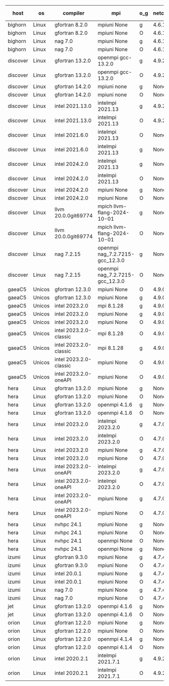 

| host     | os       | compiler                              | mpi                      | o_g        | netcdf        | build       | u_pass          | u_fail          | s_pass            | s_fail            | e_pass             | e_fail             | nuopc_pass       | nuopc_fail       | artifacts link          |
|----------|----------|---------------------------------------|--------------------------|------------|---------------|-------------|-----------------|-----------------|-------------------|-------------------|--------------------|--------------------|------------------|------------------|-------------------------|
| bighorn | Linux | gfortran 8.2.0 | mpiuni None  | g | 4.6.1  | PASS | 12516 | 0 | 9 | 0 | 43 | 0 | None | None | <a href="https://github.com/esmf-org/esmf-test-artifacts/tree/d5ad85005f65b957ddcf219cc020ed265f89a060/develop/gfortran/8.2.0/g/mpiuni/None" target="_blank">d5ad850</a> | 
| bighorn | Linux | gfortran 8.2.0 | mpiuni None  | O | 4.6.1  | PASS | 12516 | 0 | 9 | 0 | 43 | 0 | None | None | <a href="https://github.com/esmf-org/esmf-test-artifacts/tree/7d30ec12a3622842e9fdbab20ec28c01b0907db5/develop/gfortran/8.2.0/O/mpiuni/None" target="_blank">7d30ec1</a> | 
| bighorn | Linux | nag 7.0 | mpiuni None  | g | 4.6.1  | PASS | 12516 | 0 | 9 | 0 | 43 | 0 | None | None | <a href="https://github.com/esmf-org/esmf-test-artifacts/tree/c85e5de7b952da28fecd1eab5ab42cb76f3304f6/develop/nag/7.0/g/mpiuni/None" target="_blank">c85e5de</a> | 
| bighorn | Linux | nag 7.0 | mpiuni None  | O | 4.6.1  | PASS | 12516 | 0 | 9 | 0 | 43 | 0 | None | None | <a href="https://github.com/esmf-org/esmf-test-artifacts/tree/e9aa56572ba1afb0968504f1e5a2a1a6263f32a4/develop/nag/7.0/O/mpiuni/None" target="_blank">e9aa565</a> | 
| discover | Linux | gfortran 13.2.0 | openmpi gcc-13.2.0  | g | 4.9.2  | PASS | 14185 | 0 | 51 | 0 | 80 | 0 | 56 | 0 | <a href="https://github.com/esmf-org/esmf-test-artifacts/tree/b85628f9228059303cc03f2cee55b09e8d204ad6/develop/gfortran/13.2.0/g/openmpi/gcc-13.2.0" target="_blank">b85628f</a> | 
| discover | Linux | gfortran 13.2.0 | openmpi gcc-13.2.0  | O | 4.9.2  | PASS | 14185 | 0 | 51 | 0 | 80 | 0 | 56 | 0 | <a href="https://github.com/esmf-org/esmf-test-artifacts/tree/493fc0d221d224447f4216039b189d46c6d50f55/develop/gfortran/13.2.0/O/openmpi/gcc-13.2.0" target="_blank">493fc0d</a> | 
| discover | Linux | gfortran 14.2.0 | mpiuni none  | g | None  | PASS | 12516 | 0 | 9 | 0 | 43 | 0 | None | None | <a href="https://github.com/esmf-org/esmf-test-artifacts/tree/01b9d5bb2b02d5af58636106f5d195f038b41eda/develop/gfortran/14.2.0/g/mpiuni/none" target="_blank">01b9d5b</a> | 
| discover | Linux | gfortran 14.2.0 | mpiuni none  | O | None  | PASS | 12516 | 0 | 9 | 0 | 43 | 0 | None | None | <a href="https://github.com/esmf-org/esmf-test-artifacts/tree/545532672dfe56bcb5e30b2a346c9e543c92a94a/develop/gfortran/14.2.0/O/mpiuni/none" target="_blank">5455326</a> | 
| discover | Linux | intel 2021.13.0 | intelmpi 2021.13  | g | 4.9.2  | PASS | 14185 | 0 | 51 | 0 | 80 | 0 | 56 | 0 | <a href="https://github.com/esmf-org/esmf-test-artifacts/tree/6255b90a7a527b3527a02025f43f683c4e95bc15/develop/intel/2021.13.0/g/intelmpi/2021.13" target="_blank">6255b90</a> | 
| discover | Linux | intel 2021.13.0 | intelmpi 2021.13  | O | 4.9.2  | PASS | 14185 | 0 | 51 | 0 | 80 | 0 | 56 | 0 | <a href="https://github.com/esmf-org/esmf-test-artifacts/tree/d1da569248e4cdaf991b6b226dd16403833e7538/develop/intel/2021.13.0/O/intelmpi/2021.13" target="_blank">d1da569</a> | 
| discover | Linux | intel 2021.6.0 | intelmpi 2021.13  | O | None  | PASS | 14185 | 0 | 51 | 0 | 80 | 0 | 56 | 0 | <a href="https://github.com/esmf-org/esmf-test-artifacts/tree/87fc0ba39d6162938cca332c436fb7443824c89d/develop/intel/2021.6.0/O/intelmpi/2021.13" target="_blank">87fc0ba</a> | 
| discover | Linux | intel 2021.6.0 | intelmpi 2021.13  | g | None  | PASS | 14185 | 0 | 51 | 0 | 80 | 0 | 56 | 0 | <a href="https://github.com/esmf-org/esmf-test-artifacts/tree/975dec96186ac9d8b85e5ca2bc1f993bfa0135a6/develop/intel/2021.6.0/g/intelmpi/2021.13" target="_blank">975dec9</a> | 
| discover | Linux | intel 2024.2.0 | intelmpi 2021.13  | g | None  | PASS | 14184 | 1 | 51 | 0 | 80 | 0 | 56 | 0 | <a href="https://github.com/esmf-org/esmf-test-artifacts/tree/3273a8fb0f9683f583c20ff74acf3cd67edba76a/develop/intel/2024.2.0/g/intelmpi/2021.13" target="_blank">3273a8f</a> | 
| discover | Linux | intel 2024.2.0 | intelmpi 2021.13  | O | None  | PASS | 14185 | 0 | 51 | 0 | 80 | 0 | 56 | 0 | <a href="https://github.com/esmf-org/esmf-test-artifacts/tree/f6c54cb00d2076d97d2c9d61c1c9597a62165ec9/develop/intel/2024.2.0/O/intelmpi/2021.13" target="_blank">f6c54cb</a> | 
| discover | Linux | intel 2024.2.0 | mpiuni None  | g | None  | PASS | 12515 | 1 | 9 | 0 | 43 | 0 | None | None | <a href="https://github.com/esmf-org/esmf-test-artifacts/tree/9506862e1ac18bf5806658a2450b7acfbf2d0a27/develop/intel/2024.2.0/g/mpiuni/None" target="_blank">9506862</a> | 
| discover | Linux | intel 2024.2.0 | mpiuni None  | O | None  | PASS | None | None | None | None | None | None | None | None | <a href="https://github.com/esmf-org/esmf-test-artifacts/tree/ca40fbf2dc8a4da8f752c0b5492fc1dae927dc98/develop/intel/2024.2.0/O/mpiuni/None" target="_blank">ca40fbf</a> | 
| discover | Linux | llvm 20.0.0git69774 | mpich llvm-flang-2024-10-01  | g | None  | PASS | 14149 | 36 | 18 | 33 | 76 | 4 | 18 | 38 | <a href="https://github.com/esmf-org/esmf-test-artifacts/tree/2d8da200894b1981a4a93c46d2b76d33244c84af/develop/llvm/20.0.0git69774/g/mpich/llvm-flang-2024-10-01" target="_blank">2d8da20</a> | 
| discover | Linux | llvm 20.0.0git69774 | mpich llvm-flang-2024-10-01  | O | None  | PASS | 14147 | 38 | 18 | 33 | 76 | 4 | 17 | 39 | <a href="https://github.com/esmf-org/esmf-test-artifacts/tree/de212b394010ae2465dd17d4111b79b231194a41/develop/llvm/20.0.0git69774/O/mpich/llvm-flang-2024-10-01" target="_blank">de212b3</a> | 
| discover | Linux | nag 7.2.15 | openmpi nag_7.2.7215-gcc_12.3.0  | g | None  | PASS | 14185 | 0 | 51 | 0 | 80 | 0 | 56 | 0 | <a href="https://github.com/esmf-org/esmf-test-artifacts/tree/e58db532624fa43f80fe92373afc8daf32bceb88/develop/nag/7.2.15/g/openmpi/nag_7.2.7215-gcc_12.3.0" target="_blank">e58db53</a> | 
| discover | Linux | nag 7.2.15 | openmpi nag_7.2.7215-gcc_12.3.0  | O | None  | PASS | 14169 | 16 | 51 | 0 | 80 | 0 | 56 | 0 | <a href="https://github.com/esmf-org/esmf-test-artifacts/tree/a08190c1b686219dd1a6103dc0493bada4ea9469/develop/nag/7.2.15/O/openmpi/nag_7.2.7215-gcc_12.3.0" target="_blank">a08190c</a> | 
| gaeaC5 | Unicos | gfortran 12.3.0 | mpiuni None  | O | 4.9.0  | PASS | 12516 | 0 | 9 | 0 | 43 | 0 | None | None | <a href="https://github.com/esmf-org/esmf-test-artifacts/tree/349d02ea4c609fc84d965711275e035f4bddf008/develop/gfortran/12.3.0/O/mpiuni/None" target="_blank">349d02e</a> | 
| gaeaC5 | Unicos | gfortran 12.3.0 | mpiuni None  | g | 4.9.0  | PASS | 12516 | 0 | 9 | 0 | 43 | 0 | None | None | <a href="https://github.com/esmf-org/esmf-test-artifacts/tree/6df4658d3e037630bfd5d57649480921309b645c/develop/gfortran/12.3.0/g/mpiuni/None" target="_blank">6df4658</a> | 
| gaeaC5 | Unicos | intel 2023.2.0 | mpi 8.1.28  | g | 4.9.0  | PASS | None | None | None | None | None | None | None | None | <a href="https://github.com/esmf-org/esmf-test-artifacts/tree/c68a8ef8ed024b4764cccd625ef486aae2d709d7/develop/intel/2023.2.0/g/mpi/8.1.28" target="_blank">c68a8ef</a> | 
| gaeaC5 | Unicos | intel 2023.2.0 | mpiuni None  | g | 4.9.0  | PASS | 12516 | 0 | 9 | 0 | 43 | 0 | None | None | <a href="https://github.com/esmf-org/esmf-test-artifacts/tree/91ecc8d71d56a97b6e2acce2ca9c7a08ac6ca132/develop/intel/2023.2.0/g/mpiuni/None" target="_blank">91ecc8d</a> | 
| gaeaC5 | Unicos | intel 2023.2.0 | mpiuni None  | O | 4.9.0  | PASS | 12516 | 0 | 9 | 0 | 43 | 0 | None | None | <a href="https://github.com/esmf-org/esmf-test-artifacts/tree/d1941a0a58239b7bac0b8fc07a207a615297fb25/develop/intel/2023.2.0/O/mpiuni/None" target="_blank">d1941a0</a> | 
| gaeaC5 | Unicos | intel 2023.2.0-classic | mpi 8.1.28  | O | 4.9.0  | PASS | 14185 | 0 | 51 | 0 | 80 | 0 | 56 | 0 | <a href="https://github.com/esmf-org/esmf-test-artifacts/tree/97df8a0a266510d73fe0acb24b593deafec02868/develop/intel/2023.2.0-classic/O/mpi/8.1.28" target="_blank">97df8a0</a> | 
| gaeaC5 | Unicos | intel 2023.2.0-classic | mpi 8.1.28  | g | 4.9.0  | PASS | None | None | None | None | None | None | None | None | <a href="https://github.com/esmf-org/esmf-test-artifacts/tree/1adf90be2d2765fb1e14f89a73b1a525bac600b9/develop/intel/2023.2.0-classic/g/mpi/8.1.28" target="_blank">1adf90b</a> | 
| gaeaC5 | Unicos | intel 2023.2.0-classic | mpiuni None  | O | 4.9.0  | PASS | None | None | None | None | None | None | None | None | <a href="https://github.com/esmf-org/esmf-test-artifacts/tree/b6b95d7221eba140ea8e9b1007327fe0c3c54de1/develop/intel/2023.2.0-classic/O/mpiuni/None" target="_blank">b6b95d7</a> | 
| gaeaC5 | Unicos | intel 2023.2.0-oneAPI | mpiuni None  | O | 4.9.0  | PASS | 12516 | 0 | 9 | 0 | 43 | 0 | None | None | <a href="https://github.com/esmf-org/esmf-test-artifacts/tree/76f7ddc73cd29dd4dd0db8b8aa85a7b968949826/develop/intel/2023.2.0-oneAPI/O/mpiuni/None" target="_blank">76f7ddc</a> | 
| hera | Linux | gfortran 13.2.0 | mpiuni None  | g | None  | PASS | 12516 | 0 | 9 | 0 | 43 | 0 | None | None | <a href="https://github.com/esmf-org/esmf-test-artifacts/tree/3125f5da41d72aa9e1a2270c08978bf6c777d52a/develop/gfortran/13.2.0/g/mpiuni/None" target="_blank">3125f5d</a> | 
| hera | Linux | gfortran 13.2.0 | mpiuni None  | O | None  | PASS | 12516 | 0 | 9 | 0 | 43 | 0 | None | None | <a href="https://github.com/esmf-org/esmf-test-artifacts/tree/f583b1cbf8de9a0e8f789324b2b97b847bbfedda/develop/gfortran/13.2.0/O/mpiuni/None" target="_blank">f583b1c</a> | 
| hera | Linux | gfortran 13.2.0 | openmpi 4.1.6  | g | None  | PASS | 14185 | 0 | 51 | 0 | 80 | 0 | 56 | 0 | <a href="https://github.com/esmf-org/esmf-test-artifacts/tree/1c8b032062a6cdd7d6d269a1b9c3beb00c53ce73/develop/gfortran/13.2.0/g/openmpi/4.1.6" target="_blank">1c8b032</a> | 
| hera | Linux | gfortran 13.2.0 | openmpi 4.1.6  | O | None  | PASS | 14185 | 0 | 51 | 0 | 80 | 0 | 56 | 0 | <a href="https://github.com/esmf-org/esmf-test-artifacts/tree/313038f980fe9403477456cf367ff12fbc0063cd/develop/gfortran/13.2.0/O/openmpi/4.1.6" target="_blank">313038f</a> | 
| hera | Linux | intel 2023.2.0 | intelmpi 2023.2.0  | g | 4.7.0  | PASS | 14185 | 0 | 51 | 0 | 80 | 0 | 56 | 0 | <a href="https://github.com/esmf-org/esmf-test-artifacts/tree/35492c988c7157d42ebec84fd2dc4dcaee313f85/develop/intel/2023.2.0/g/intelmpi/2023.2.0" target="_blank">35492c9</a> | 
| hera | Linux | intel 2023.2.0 | intelmpi 2023.2.0  | O | 4.7.0  | PASS | 14185 | 0 | 51 | 0 | 80 | 0 | 56 | 0 | <a href="https://github.com/esmf-org/esmf-test-artifacts/tree/ec593d14aafac98d7fed6643b8e9d9a405245135/develop/intel/2023.2.0/O/intelmpi/2023.2.0" target="_blank">ec593d1</a> | 
| hera | Linux | intel 2023.2.0 | mpiuni None  | g | 4.7.0  | PASS | 12516 | 0 | 9 | 0 | 43 | 0 | None | None | <a href="https://github.com/esmf-org/esmf-test-artifacts/tree/3085831729cec3787c979d4e241270d7885ada90/develop/intel/2023.2.0/g/mpiuni/None" target="_blank">3085831</a> | 
| hera | Linux | intel 2023.2.0 | mpiuni None  | O | 4.7.0  | PASS | 12516 | 0 | 9 | 0 | 43 | 0 | None | None | <a href="https://github.com/esmf-org/esmf-test-artifacts/tree/ae18cad08459c8b8a5f01a34e1512a3f465db44d/develop/intel/2023.2.0/O/mpiuni/None" target="_blank">ae18cad</a> | 
| hera | Linux | intel 2023.2.0-oneAPI | intelmpi 2023.2.0  | g | 4.7.0  | PASS | 14185 | 0 | 51 | 0 | 80 | 0 | 56 | 0 | <a href="https://github.com/esmf-org/esmf-test-artifacts/tree/a9badea92f7e2d25b30000ef08e5fe10807ae5e6/develop/intel/2023.2.0-oneAPI/g/intelmpi/2023.2.0" target="_blank">a9badea</a> | 
| hera | Linux | intel 2023.2.0-oneAPI | intelmpi 2023.2.0  | O | 4.7.0  | PASS | 14185 | 0 | 50 | 1 | 80 | 0 | 56 | 0 | <a href="https://github.com/esmf-org/esmf-test-artifacts/tree/94f4222f148ee237f0fe131a1fa97a758410e1a8/develop/intel/2023.2.0-oneAPI/O/intelmpi/2023.2.0" target="_blank">94f4222</a> | 
| hera | Linux | intel 2023.2.0-oneAPI | mpiuni None  | g | 4.7.0  | PASS | 12516 | 0 | 9 | 0 | 43 | 0 | None | None | <a href="https://github.com/esmf-org/esmf-test-artifacts/tree/e5d8698d41aa19a411a50ead1e1dc64452e38eb2/develop/intel/2023.2.0-oneAPI/g/mpiuni/None" target="_blank">e5d8698</a> | 
| hera | Linux | intel 2023.2.0-oneAPI | mpiuni None  | O | 4.7.0  | PASS | 12516 | 0 | 9 | 0 | 43 | 0 | None | None | <a href="https://github.com/esmf-org/esmf-test-artifacts/tree/0cbc10b4bab24190affbe91b13e2174af64a4a2c/develop/intel/2023.2.0-oneAPI/O/mpiuni/None" target="_blank">0cbc10b</a> | 
| hera | Linux | nvhpc 24.1 | mpiuni None  | g | None  | PASS | 12516 | 0 | 9 | 0 | 43 | 0 | None | None | <a href="https://github.com/esmf-org/esmf-test-artifacts/tree/82f1b3bfd5392f52796348c7b7a2254522e24934/develop/nvhpc/24.1/g/mpiuni/None" target="_blank">82f1b3b</a> | 
| hera | Linux | nvhpc 24.1 | mpiuni None  | O | None  | PASS | 12516 | 0 | 9 | 0 | 43 | 0 | None | None | <a href="https://github.com/esmf-org/esmf-test-artifacts/tree/6260c8a048adb78ee6fc1371278de26c39ab3b36/develop/nvhpc/24.1/O/mpiuni/None" target="_blank">6260c8a</a> | 
| hera | Linux | nvhpc 24.1 | openmpi None  | O | None  | PASS | 14185 | 0 | 51 | 0 | 80 | 0 | 56 | 0 | <a href="https://github.com/esmf-org/esmf-test-artifacts/tree/5721cd3894ea4dc5871f54f52c9a4e4e5e848f2f/develop/nvhpc/24.1/O/openmpi/None" target="_blank">5721cd3</a> | 
| hera | Linux | nvhpc 24.1 | openmpi None  | g | None  | PASS | None | None | None | None | None | None | None | None | <a href="https://github.com/esmf-org/esmf-test-artifacts/tree/442a77975e76232368f1bfdb57b2c5adcf2e3c9c/develop/nvhpc/24.1/g/openmpi/None" target="_blank">442a779</a> | 
| izumi | Linux | gfortran 9.3.0 | mpiuni None  | g | 4.7.4  | PASS | 12516 | 0 | 9 | 0 | 43 | 0 | None | None | <a href="https://github.com/esmf-org/esmf-test-artifacts/tree/9fad073d3871fe4523a85fdcae21cd15a01582c3/develop/gfortran/9.3.0/g/mpiuni/None" target="_blank">9fad073</a> | 
| izumi | Linux | gfortran 9.3.0 | mpiuni None  | O | 4.7.4  | PASS | 12516 | 0 | 9 | 0 | 43 | 0 | None | None | <a href="https://github.com/esmf-org/esmf-test-artifacts/tree/4282d7b5fbf4368ed6ba9f6a4984b195e27b8a1e/develop/gfortran/9.3.0/O/mpiuni/None" target="_blank">4282d7b</a> | 
| izumi | Linux | intel 20.0.1 | mpiuni None  | g | 4.7.4  | PASS | 12516 | 0 | 9 | 0 | 43 | 0 | None | None | <a href="https://github.com/esmf-org/esmf-test-artifacts/tree/5474c30ad029403db3c0b3fa8e580e8c0b97542c/develop/intel/20.0.1/g/mpiuni/None" target="_blank">5474c30</a> | 
| izumi | Linux | intel 20.0.1 | mpiuni None  | O | 4.7.4  | PASS | 12516 | 0 | 9 | 0 | 43 | 0 | None | None | <a href="https://github.com/esmf-org/esmf-test-artifacts/tree/02a264e8175ab84598841b5ea77ee33c8e3d59ce/develop/intel/20.0.1/O/mpiuni/None" target="_blank">02a264e</a> | 
| izumi | Linux | nag 7.0 | mpiuni None  | g | 4.7.4  | PASS | 12516 | 0 | 9 | 0 | 43 | 0 | None | None | <a href="https://github.com/esmf-org/esmf-test-artifacts/tree/0ce9a1cdc0c09fb19118585b0f8fae3bab39cce2/develop/nag/7.0/g/mpiuni/None" target="_blank">0ce9a1c</a> | 
| izumi | Linux | nag 7.0 | mpiuni None  | O | 4.7.4  | PASS | 12516 | 0 | 9 | 0 | 43 | 0 | None | None | <a href="https://github.com/esmf-org/esmf-test-artifacts/tree/2c37978818f6af9bc3120ed27a3a7a65887c0f6e/develop/nag/7.0/O/mpiuni/None" target="_blank">2c37978</a> | 
| jet | Linux | gfortran 13.2.0 | openmpi 4.1.6  | g | None  | PASS | 14185 | 0 | 51 | 0 | 80 | 0 | 56 | 0 | <a href="https://github.com/esmf-org/esmf-test-artifacts/tree/193d05cadf50b5c54034e274719cbf1a0f58caf2/develop/gfortran/13.2.0/g/openmpi/4.1.6" target="_blank">193d05c</a> | 
| jet | Linux | gfortran 13.2.0 | openmpi 4.1.6  | O | None  | PASS | 14045 | 140 | 51 | 0 | 80 | 0 | 56 | 0 | <a href="https://github.com/esmf-org/esmf-test-artifacts/tree/2d9ef57d258f6c8d53f28043356452a033fcb5ee/develop/gfortran/13.2.0/O/openmpi/4.1.6" target="_blank">2d9ef57</a> | 
| orion | Linux | gfortran 12.2.0 | mpiuni None  | g | None  | PASS | 12516 | 0 | 9 | 0 | 43 | 0 | None | None | <a href="https://github.com/esmf-org/esmf-test-artifacts/tree/59c125de765ba1e989edf1c04188233ed7668d0d/develop/gfortran/12.2.0/g/mpiuni/None" target="_blank">59c125d</a> | 
| orion | Linux | gfortran 12.2.0 | mpiuni None  | O | None  | PASS | 12516 | 0 | 9 | 0 | 43 | 0 | None | None | <a href="https://github.com/esmf-org/esmf-test-artifacts/tree/9bcb6188e96d1d6e955072bb321fe67d32567076/develop/gfortran/12.2.0/O/mpiuni/None" target="_blank">9bcb618</a> | 
| orion | Linux | gfortran 12.2.0 | openmpi 4.1.4  | g | None  | PASS | 14185 | 0 | 51 | 0 | 80 | 0 | 44 | 12 | <a href="https://github.com/esmf-org/esmf-test-artifacts/tree/fb3e9958d6f3e35354af937e2040cdc33f673286/develop/gfortran/12.2.0/g/openmpi/4.1.4" target="_blank">fb3e995</a> | 
| orion | Linux | gfortran 12.2.0 | openmpi 4.1.4  | O | None  | PASS | 14185 | 0 | 51 | 0 | 80 | 0 | 44 | 12 | <a href="https://github.com/esmf-org/esmf-test-artifacts/tree/294fb2e431208026b58b57c2a22a77f44eb11ccd/develop/gfortran/12.2.0/O/openmpi/4.1.4" target="_blank">294fb2e</a> | 
| orion | Linux | intel 2020.2.1 | intelmpi 2021.7.1  | g | 4.9.2  | PASS | 14185 | 0 | 51 | 0 | 80 | 0 | 44 | 12 | <a href="https://github.com/esmf-org/esmf-test-artifacts/tree/d6b9c496f60d25a99f4e7559c3e60b0fd18f4569/develop/intel/2020.2.1/g/intelmpi/2021.7.1" target="_blank">d6b9c49</a> | 
| orion | Linux | intel 2020.2.1 | intelmpi 2021.7.1  | O | 4.9.2  | PASS | 14185 | 0 | 51 | 0 | 80 | 0 | 44 | 12 | <a href="https://github.com/esmf-org/esmf-test-artifacts/tree/bf2eee2d5ed28b6be5e3c4bf699bbd9a18bef755/develop/intel/2020.2.1/O/intelmpi/2021.7.1" target="_blank">bf2eee2</a> | 
